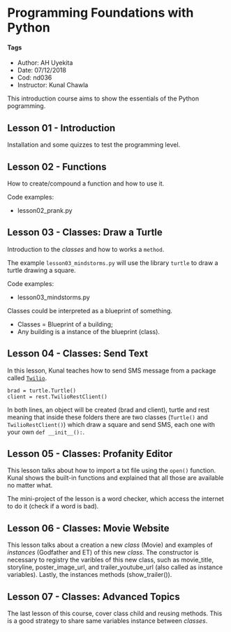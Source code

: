 # Programming Foundations with Python

#### Tags
* Author: AH Uyekita
* Date: 07/12/2018
* Cod: nd036
* Instructor: Kunal Chawla

This introduction course aims to show the essentials of the Python pogramming.

## Lesson 01 - Introduction

Installation and some quizzes to test the programming level.

## Lesson 02 - Functions

How to create/compound a function and how to use it.

Code examples:
* lesson02_prank.py

## Lesson 03 - Classes: Draw a Turtle

Introduction to the _classes_ and how to works a `method`.

The example `lesson03_mindstorms.py` will use the library `turtle` to draw a turtle drawing a square.

Code examples:
* lesson03_mindstorms.py

Classes could be interpreted as a blueprint of something.

* Classes = Blueprint of a building;
* Any building is a instance of the blueprint (class).

## Lesson 04 - Classes: Send Text

In this lesson, Kunal teaches how to send SMS message from a package called [`Twilio`](https://www.twilio.com).

```{py}
brad = turtle.Turtle()
client = rest.TwilioRestClient()
```
In both lines, an object will be created (brad and client), turtle and rest meaning that inside these folders there are two classes (`Turtle()` and `TwilioRestClient()`) which draw a square and send SMS, each one with your own `def __init__():`.

## Lesson 05 - Classes: Profanity Editor

This lesson talks about how to import a txt file using the `open()` function. Kunal shows the built-in functions and explained that all those are available no matter what.

The mini-project of the lesson is a word checker, which access the internet to do it (check if a word is bad).

## Lesson 06 - Classes: Movie Website

This lesson talks about a creation a new _class_ (Movie) and examples of _instances_ (Godfather and ET) of this new _class_. The constructor is necessary to registry the varibles of this new class, such as movie_title, storyline, poster_image_url, and trailer_youtube_url (also called as instance variables). Lastly, the instances methods (show_trailer()).

## Lesson 07 - Classes: Advanced Topics

The last lesson of this course, cover class child and reusing methods. This is a good strategy to share same variables instance between _classes_.

